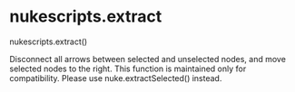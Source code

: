 # nukescripts.extract
nukescripts.extract()

Disconnect all arrows between selected and unselected nodes, and move selected nodes to the right. This function is maintained only for compatibility. Please use nuke.extractSelected() instead.